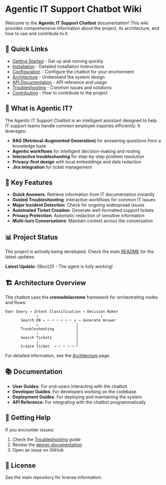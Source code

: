 # Agentic IT Support Chatbot Wiki

Welcome to the **Agentic IT Support Chatbot** documentation! This wiki provides comprehensive information about the project, its architecture, and how to use and contribute to it.

## 🚀 Quick Links

- [Getting Started](Getting-Started.md) - Get up and running quickly
- [Installation](Installation.md) - Detailed installation instructions
- [Configuration](Configuration.md) - Configure the chatbot for your environment
- [Architecture](Architecture.md) - Understand the system design
- [API Documentation](API-Documentation.md) - API reference and usage
- [Troubleshooting](Troubleshooting.md) - Common issues and solutions
- [Contributing](Contributing.md) - How to contribute to the project

## 📖 What is Agentic IT?

The Agentic IT Support Chatbot is an intelligent assistant designed to help IT support teams handle common employee inquiries efficiently. It leverages:

- **RAG (Retrieval-Augmented Generation)** for answering questions from a knowledge base
- **Agentic workflows** for intelligent decision-making and routing
- **Interactive troubleshooting** for step-by-step problem resolution
- **Privacy-first design** with local embeddings and data redaction
- **Jira integration** for ticket management

## 🎯 Key Features

- **Quick Answers**: Retrieve information from IT documentation instantly
- **Guided Troubleshooting**: Interactive workflows for common IT issues
- **Major Incident Detection**: Check for ongoing widespread issues
- **Automated Ticket Creation**: Generate well-formatted support tickets
- **Privacy Protection**: Automatic redaction of sensitive information
- **Multi-turn Conversations**: Maintain context across the conversation

## 📊 Project Status

The project is actively being developed. Check the main [README](../README.md) for the latest updates.

**Latest Update**: 08oct25 - The agent is fully working!

## 🏗️ Architecture Overview

The chatbot uses the **cremedelacreme** framework for orchestrating nodes and flows:

```
User Query → Intent Classification → Decision Maker
              ↓                            ↓
       Search KB ← ─ ─ ─ ─ ─ ─ ┬ → Generate Answer
              ↓                 │
       Troubleshooting          │
              ↓                 │
       Search Tickets           │
              ↓                 │
       Create Ticket  → ─ ─ ─ ─ ┘
```

For detailed information, see the [Architecture](Architecture.md) page.

## 📚 Documentation

- **User Guides**: For end-users interacting with the chatbot
- **Developer Guides**: For developers working on the codebase
- **Deployment Guides**: For deploying and maintaining the system
- **API Reference**: For integrating with the chatbot programmatically

## 🤝 Getting Help

If you encounter issues:

1. Check the [Troubleshooting](Troubleshooting.md) guide
2. Review the [design documentation](../docs/design.md)
3. Open an issue on GitHub

## 📝 License

See the main repository for license information.
